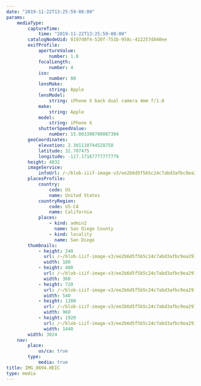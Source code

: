 ```yaml
---
date: "2019-11-22T13:25:59-08:00"
params:
    mediaType:
        captureTime:
            time: "2019-11-22T13:25:59-08:00"
        catalogNodeUid: 0197d0f4-520f-751b-958c-422257d840ee
        exifProfile:
            apertureValue:
                number: 1.8
            focalLength:
                number: 4
            iso:
                number: 80
            lensMake:
                string: Apple
            lensModel:
                string: iPhone X back dual camera 4mm f/1.8
            make:
                string: Apple
            model:
                string: iPhone X
            shutterSpeedValue:
                number: 15.003300708087304
        geoCoordinates:
            elevation: 2.301110744528758
            latitude: 32.707475
            longitude: -117.17167777777779
        height: 4032
        imageService:
            infoUrl: /~/blob-iiif-image-v3/ee2b6d5f5b5c24c7abd3afbc9ea29193ecbedeb0af6da8d59a886dfd7a773777/info.json
        placesProfile:
            country:
                code: US
                name: United States
            countryRegion:
                code: US-CA
                name: California
            places:
                - kind: admin2
                  name: San Diego County
                - kind: locality
                  name: San Diego
        thumbnails:
            - height: 240
              url: /~/blob-iiif-image-v3/ee2b6d5f5b5c24c7abd3afbc9ea29193ecbedeb0af6da8d59a886dfd7a773777/full/180%2C240/0/default.jpg
              width: 180
            - height: 480
              url: /~/blob-iiif-image-v3/ee2b6d5f5b5c24c7abd3afbc9ea29193ecbedeb0af6da8d59a886dfd7a773777/full/360%2C480/0/default.jpg
              width: 360
            - height: 720
              url: /~/blob-iiif-image-v3/ee2b6d5f5b5c24c7abd3afbc9ea29193ecbedeb0af6da8d59a886dfd7a773777/full/540%2C720/0/default.jpg
              width: 540
            - height: 1280
              url: /~/blob-iiif-image-v3/ee2b6d5f5b5c24c7abd3afbc9ea29193ecbedeb0af6da8d59a886dfd7a773777/full/960%2C1280/0/default.jpg
              width: 960
            - height: 1920
              url: /~/blob-iiif-image-v3/ee2b6d5f5b5c24c7abd3afbc9ea29193ecbedeb0af6da8d59a886dfd7a773777/full/1440%2C1920/0/default.jpg
              width: 1440
        width: 3024
    nav:
        place:
            us/ca: true
        type:
            media: true
title: IMG_8694.HEIC
type: media
---
```

